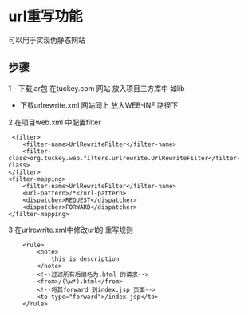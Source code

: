 # url重写功能
  可以用于实现伪静态网站
  
## 步骤
1  -   下载jar包  在tuckey.com 网站 放入项目三方库中  如lib    
   -    下载urlrewrite.xml   网站同上  放入WEB-INF 路径下
   
2  在项目web.xml 中配置filter

```
 <filter>
    <filter-name>UrlRewriteFilter</filter-name>
    <filter-class>org.tuckey.web.filters.urlrewrite.UrlRewriteFilter</filter-class>
</filter>
<filter-mapping>
    <filter-name>UrlRewriteFilter</filter-name>
    <url-pattern>/*</url-pattern>
    <dispatcher>REQUEST</dispatcher>
    <dispatcher>FORWARD</dispatcher>
</filter-mapping>

```


3  在urlrewrite.xml中修改url的 重写规则

```
	<rule>
        <note>
           	this is description
        </note>
		<!--过滤所有后缀名为.html 的请求-->
        <from>/(\w*).html</from>
		<!--将其forward 到index.jsp 页面-->
        <to type="forward">/index.jsp</to>
    </rule>
```